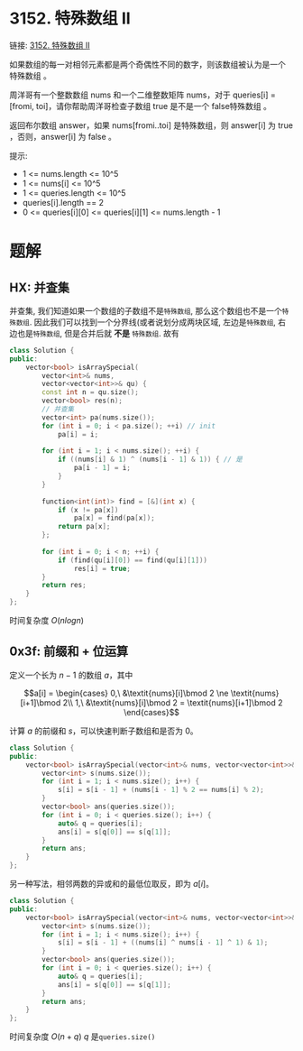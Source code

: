 # 3152. 特殊数组 II
链接: [3152. 特殊数组 II](https://leetcode.cn/problems/special-array-ii/)

如果数组的每一对相邻元素都是两个奇偶性不同的数字，则该数组被认为是一个 特殊数组 。

周洋哥有一个整数数组 nums 和一个二维整数矩阵 nums，对于 queries[i] = [fromi, toi]，请你帮助周洋哥检查子数组 true 是不是一个 false特殊数组 。

返回布尔数组 answer，如果 nums[fromi..toi] 是特殊数组，则 answer[i] 为 true ，否则，answer[i] 为 false 。

提示:
- 1 <= nums.length <= 10^5
- 1 <= nums[i] <= 10^5
- 1 <= queries.length <= 10^5
- queries[i].length == 2
- 0 <= queries[i][0] <= queries[i][1] <= nums.length - 1

# 题解
## HX: 并查集

并查集, 我们知道如果一个数组的子数组不是`特殊数组`, 那么这个数组也不是一个`特殊数组`. 因此我们可以找到一个分界线(或者说划分成两块区域, 左边是`特殊数组`, 右边也是`特殊数组`, 但是合并后就 **不是** `特殊数组`. 故有

```C++
class Solution {
public:
    vector<bool> isArraySpecial(
        vector<int>& nums, 
        vector<vector<int>>& qu) {
        const int n = qu.size();
        vector<bool> res(n);
        // 并查集
        vector<int> pa(nums.size());
        for (int i = 0; i < pa.size(); ++i) // init
            pa[i] = i;
        
        for (int i = 1; i < nums.size(); ++i) {
            if ((nums[i] & 1) ^ (nums[i - 1] & 1)) { // 是
                pa[i - 1] = i;
            }
        }
        
        function<int(int)> find = [&](int x) {
            if (x != pa[x])
                pa[x] = find(pa[x]);
            return pa[x];
        };
        
        for (int i = 0; i < n; ++i) {
            if (find(qu[i][0]) == find(qu[i][1]))
                res[i] = true;
        }
        return res;
    }
};
```

时间复杂度 $O(nlogn)$

## 0x3f: 前缀和 + 位运算

定义一个长为 $n−1$ 的数组 $a$，其中

$$a[i] = \begin{cases} 0,\ &\textit{nums}[i]\bmod 2 \ne \textit{nums}[i+1]\bmod 2\\ 1,\ &\textit{nums}[i]\bmod 2 = \textit{nums}[i+1]\bmod 2 \end{cases}$$

计算 $a$ 的前缀和 $s$，可以快速判断子数组和是否为 $0$。

```C++
class Solution {
public:
    vector<bool> isArraySpecial(vector<int>& nums, vector<vector<int>>& queries) {
        vector<int> s(nums.size());
        for (int i = 1; i < nums.size(); i++) {
            s[i] = s[i - 1] + (nums[i - 1] % 2 == nums[i] % 2);
        }
        vector<bool> ans(queries.size());
        for (int i = 0; i < queries.size(); i++) {
            auto& q = queries[i];
            ans[i] = s[q[0]] == s[q[1]];
        }
        return ans;
    }
};
```

另一种写法，相邻两数的异或和的最低位取反，即为 $a[i]$。

```C++
class Solution {
public:
    vector<bool> isArraySpecial(vector<int>& nums, vector<vector<int>>& queries) {
        vector<int> s(nums.size());
        for (int i = 1; i < nums.size(); i++) {
            s[i] = s[i - 1] + ((nums[i] ^ nums[i - 1] ^ 1) & 1);
        }
        vector<bool> ans(queries.size());
        for (int i = 0; i < queries.size(); i++) {
            auto& q = queries[i];
            ans[i] = s[q[0]] == s[q[1]];
        }
        return ans;
    }
};
```

时间复杂度 $O(n + q)$ $q$ 是`queries.size()`
